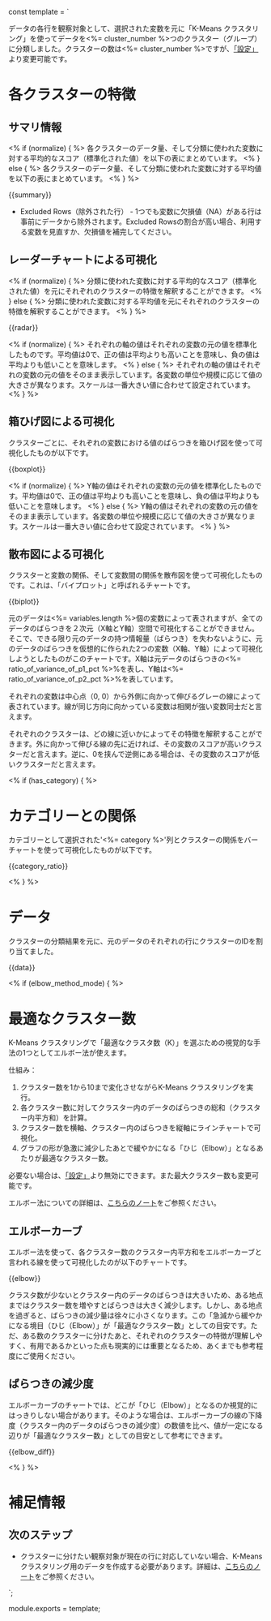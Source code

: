 const template = `


データの各行を観察対象として、選択された変数を元に「K-Means クラスタリング」を使ってデータを<%= cluster_number %>つのクラスター（グループ）に分類しました。クラスターの数は<%= cluster_number %>ですが、[「設定」](//analytics/settings/cluster_number)より変更可能です。

# 各クラスターの特徴

<!-- AI_SUMMARY -->

## サマリ情報

<% if (normalize) { %>
各クラスターのデータ量、そして分類に使われた変数に対する平均的なスコア（標準化された値）を以下の表にまとめています。
<% } else { %>
各クラスターのデータ量、そして分類に使われた変数に対する平均値を以下の表にまとめています。
<% } %>

{{summary}}

* Excluded Rows（除外された行） -  1つでも変数に欠損値（NA）がある行は事前にデータから除外されます。Excluded Rowsの割合が高い場合、利用する変数を見直すか、欠損値を補完してください。

## レーダーチャートによる可視化

<% if (normalize) { %>
分類に使われた変数に対する平均的なスコア（標準化された値）を元にそれぞれのクラスターの特徴を解釈することができます。
<% } else { %>
分類に使われた変数に対する平均値を元にそれぞれのクラスターの特徴を解釈することができます。
<% } %>

{{radar}}

<% if (normalize) { %>
それぞれの軸の値はそれぞれの変数の元の値を標準化したものです。平均値は0で、正の値は平均よりも高いことを意味し、負の値は平均よりも低いことを意味します。
<% } else { %>
それぞれの軸の値はそれぞれの変数の元の値をそのまま表示しています。各変数の単位や規模に応じて値の大きさが異なります。スケールは一番大きい値に合わせて設定されています。
<% } %>


## 箱ひげ図による可視化

クラスターごとに、それぞれの変数における値のばらつきを箱ひげ図を使って可視化したものが以下です。

{{boxplot}}

<% if (normalize) { %>
Y軸の値はそれぞれの変数の元の値を標準化したものです。平均値は0で、正の値は平均よりも高いことを意味し、負の値は平均よりも低いことを意味します。
<% } else { %>
Y軸の値はそれぞれの変数の元の値をそのまま表示しています。各変数の単位や規模に応じて値の大きさが異なります。スケールは一番大きい値に合わせて設定されています。
<% } %>


## 散布図による可視化

クラスターと変数の関係、そして変数間の関係を散布図を使って可視化したものです。これは、「バイプロット」と呼ばれるチャートです。

{{biplot}}

元のデータは<%= variables.length %>個の変数によって表されますが、全てのデータのばらつきを２次元（X軸とY軸）空間で可視化することができません。そこで、できる限り元のデータの持つ情報量（ばらつき）を失わないように、元のデータのばらつきを仮想的に作られた2つの変数（X軸、Y軸）によって可視化しようとしたものがこのチャートです。X軸は元データのばらつきの<%= ratio_of_variance_of_p1_pct %>%を表し、Y軸は<%= ratio_of_variance_of_p2_pct %>%を表しています。

それぞれの変数は中心点（0, 0）から外側に向かって伸びるグレーの線によって表されています。線が同じ方向に向かっている変数は相関が強い変数同士だと言えます。

それぞれのクラスターは、どの線に近いかによってその特徴を解釈することができます。外に向かって伸びる線の先に近ければ、その変数のスコアが高いクラスターだと言えます。逆に、0を挟んで逆側にある場合は、その変数のスコアが低いクラスターだと言えます。

<% if (has_category) { %>

# カテゴリーとの関係

カテゴリーとして選択された'<%= category %>'列とクラスターの関係をバーチャートを使って可視化したものが以下です。

{{category_ratio}}

<% } %>


# データ

クラスターの分類結果を元に、元のデータのそれぞれの行にクラスターのIDを割り当てました。

{{data}}


<% if (elbow_method_mode) { %>

# 最適なクラスター数

K-Means クラスタリングで「最適なクラスタ数（K）」を選ぶための視覚的な手法の1つとしてエルボー法が使えます。

仕組み：

1. クラスター数を1から10まで変化させながらK-Means クラスタリングを実行。
2. 各クラスター数に対してクラスター内のデータのばらつきの総和（クラスター内平方和）を計算。
3. クラスター数を横軸、クラスター内のばらつきを縦軸にラインチャートで可視化。
4. グラフの形が急激に減少したあとで緩やかになる「ひじ（Elbow）」となるあたりが最適なクラスター数。

必要ない場合は、[「設定」](//analytics/settings/elbow_method)より無効にできます。また最大クラスター数も変更可能です。

エルボー法についての詳細は、[こちらのノート](https://exploratory.io/note/exploratory/K-Means-QRV2jAz0#エルボーメソッドによるクラスター数の決定)をご参照ください。

## エルボーカーブ

エルボー法を使って、各クラスター数のクラスター内平方和をエルボーカーブと言われる線を使って可視化したのが以下のチャートです。

{{elbow}}

クラスタ数が少ないとクラスター内のデータのばらつきは大きいため、ある地点まではクラスター数を増やすとばらつきは大きく減少します。しかし、ある地点を過ぎると、ばらつきの減少量は徐々に小さくなります。この「急減から緩やかになる境目（ひじ（Elbow）」が「最適なクラスター数」としての目安です。ただ、ある数のクラスターに分けたあと、それぞれのクラスターの特徴が理解しやすく、有用であるかといった点も現実的には重要となるため、あくまでも参考程度にご使用ください。

## ばらつきの減少度

エルボーカーブのチャートでは、どこが「ひじ（Elbow）」となるのか視覚的にはっきりしない場合があります。そのような場合は、エルボーカーブの線の下降度（クラスター内のデータのばらつきの減少度）の数値を比べ、値が一定になる辺りが「最適なクラスター数」としての目安として参考にできます。

{{elbow_diff}}

<% } %>

# 補足情報

## 次のステップ

* クラスターに分けたい観察対象が現在の行に対応していない場合、K-Means クラスタリング用のデータを作成する必要があります。詳細は、[こちらのノート](https://exploratory.io/note/exploratory/K-Means-sfp4Syw0)をご参照ください。


`;

module.exports = template;
